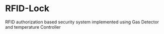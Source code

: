 # RFID-Lock
RFID authorization based security system implemented using Gas Detector and temperature Controller
